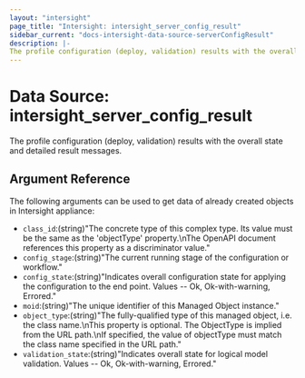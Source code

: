 ```yaml
---
layout: "intersight"
page_title: "Intersight: intersight_server_config_result"
sidebar_current: "docs-intersight-data-source-serverConfigResult"
description: |-
The profile configuration (deploy, validation) results with the overall state and detailed result messages.
---
```


# Data Source: intersight_server_config_result
The profile configuration (deploy, validation) results with the overall state and detailed result messages.
## Argument Reference
The following arguments can be used to get data of already created objects in Intersight appliance:
* `class_id`:(string)"The concrete type of this complex type. Its value must be the same as the 'objectType' property.\nThe OpenAPI document references this property as a discriminator value."
* `config_stage`:(string)"The current running stage of the configuration or workflow."
* `config_state`:(string)"Indicates overall configuration state for applying the configuration to the end point. Values  -- Ok, Ok-with-warning, Errored."
* `moid`:(string)"The unique identifier of this Managed Object instance."
* `object_type`:(string)"The fully-qualified type of this managed object, i.e. the class name.\nThis property is optional. The ObjectType is implied from the URL path.\nIf specified, the value of objectType must match the class name specified in the URL path."
* `validation_state`:(string)"Indicates overall state for logical model validation. Values  -- Ok, Ok-with-warning, Errored."
